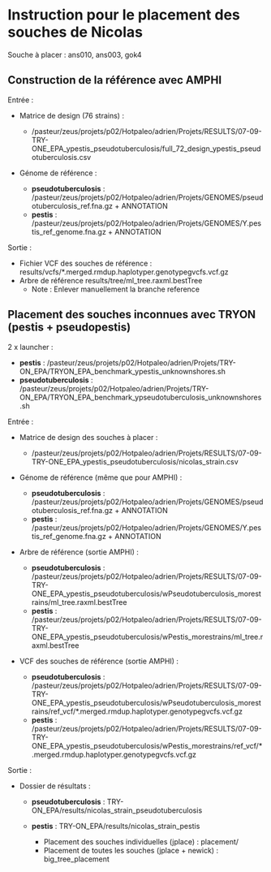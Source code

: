 # Instruction pour le placement des souches de Nicolas
Souche à placer : ans010, ans003, gok4

## Construction de la référence avec AMPHI
Entrée :
- Matrice de design (76 strains) : 
  - /pasteur/zeus/projets/p02/Hotpaleo/adrien/Projets/RESULTS/07-09-TRY-ONE_EPA_ypestis_pseudotuberculosis/full_72_design_ypestis_pseudotuberculosis.csv

- Génome de référence :
  - **pseudotuberculosis** : /pasteur/zeus/projets/p02/Hotpaleo/adrien/Projets/GENOMES/pseudotuberculosis_ref.fna.gz + ANNOTATION
  - **pestis** : /pasteur/zeus/projets/p02/Hotpaleo/adrien/Projets/GENOMES/Y.pestis_ref_genome.fna.gz + ANNOTATION

Sortie :
- Fichier VCF des souches de référence : results/vcfs/*.merged.rmdup.haplotyper.genotypegvcfs.vcf.gz
- Arbre de référence results/tree/ml_tree.raxml.bestTree
  - Note : Enlever manuellement la branche reference

## Placement des souches inconnues avec TRYON (pestis + pseudopestis)
2 x launcher :
- **pestis** : /pasteur/zeus/projets/p02/Hotpaleo/adrien/Projets/TRY-ON_EPA/TRYON_EPA_benchmark_ypestis_unknownshores.sh
- **pseudotuberculosis** : /pasteur/zeus/projets/p02/Hotpaleo/adrien/Projets/TRY-ON_EPA/TRYON_EPA_benchmark_ypseudotuberculosis_unknownshores.sh

Entrée :
- Matrice de design des souches à placer :
  - /pasteur/zeus/projets/p02/Hotpaleo/adrien/Projets/RESULTS/07-09-TRY-ONE_EPA_ypestis_pseudotuberculosis/nicolas_strain.csv

- Génome de référence (même que pour AMPHI) :
  - **pseudotuberculosis** : /pasteur/zeus/projets/p02/Hotpaleo/adrien/Projets/GENOMES/pseudotuberculosis_ref.fna.gz + ANNOTATION
  - **pestis** : /pasteur/zeus/projets/p02/Hotpaleo/adrien/Projets/GENOMES/Y.pestis_ref_genome.fna.gz + ANNOTATION

- Arbre de référence (sortie AMPHI) :
  - **pseudotuberculosis** : /pasteur/zeus/projets/p02/Hotpaleo/adrien/Projets/RESULTS/07-09-TRY-ONE_EPA_ypestis_pseudotuberculosis/wPseudotuberculosis_morestrains/ml_tree.raxml.bestTree
  - **pestis** : /pasteur/zeus/projets/p02/Hotpaleo/adrien/Projets/RESULTS/07-09-TRY-ONE_EPA_ypestis_pseudotuberculosis/wPestis_morestrains/ml_tree.raxml.bestTree

- VCF des souches de référence (sortie AMPHI) :
    - **pseudotuberculosis** : /pasteur/zeus/projets/p02/Hotpaleo/adrien/Projets/RESULTS/07-09-TRY-ONE_EPA_ypestis_pseudotuberculosis/wPseudotuberculosis_morestrains/ref_vcf/*.merged.rmdup.haplotyper.genotypegvcfs.vcf.gz
    - **pestis** : /pasteur/zeus/projets/p02/Hotpaleo/adrien/Projets/RESULTS/07-09-TRY-ONE_EPA_ypestis_pseudotuberculosis/wPestis_morestrains/ref_vcf/*.merged.rmdup.haplotyper.genotypegvcfs.vcf.gz
 
Sortie :

- Dossier de résultats :
  - **pseudotuberculosis** : TRY-ON_EPA/results/nicolas_strain_pseudotuberculosis
  - **pestis** : TRY-ON_EPA/results/nicolas_strain_pestis
 
    - Placement des souches individuelles (jplace) : placement/
    - Placement de toutes les souches (jplace + newick) : big_tree_placement
